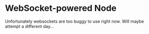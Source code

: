 # WebSocket-powered Node

Unfortunately websockets are too buggy to use right now. Will maybe attempt a different day...